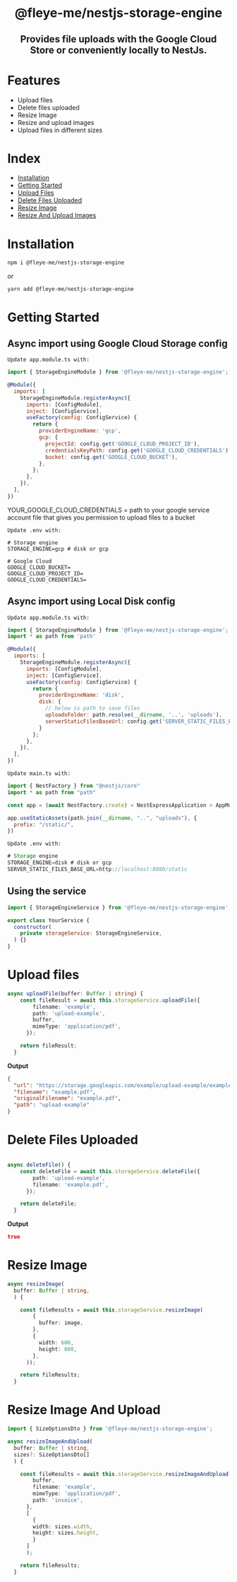 <h1 align="center">
@fleye-me/nestjs-storage-engine
</h1>

<h2 align="center">
Provides file uploads with the Google Cloud Store or conveniently locally to NestJs.
</h2>

# Features

- Upload files
- Delete files uploaded
- Resize Image
- Resize and upload images
- Upload files in different sizes

# Index

- [Installation](#Installation)
- [Getting Started](#Getting-Started)
- [Upload Files](#Upload-Files)
- [Delete Files Uploaded](#Delete-Files-Uploaded)
- [Resize Image](#Resize-Image)
- [Resize And Upload Images](#Resize-And-Upload-Images)

# Installation

```bash
npm i @fleye-me/nestjs-storage-engine
```

or

```bash
yarn add @fleye-me/nestjs-storage-engine
```

# Getting Started

## Async import using Google Cloud Storage config

`Update app.module.ts with:`

```javascript
import { StorageEngineModule } from '@fleye-me/nestjs-storage-engine';

@Module({
  imports: [
    StorageEngineModule.registerAsync({
      imports: [ConfigModule],
      inject: [ConfigService],
      useFactory(config: ConfigService) {
        return {
          providerEngineName: 'gcp',
          gcp: {
            projectId: config.get('GOOGLE_CLOUD_PROJECT_ID'),
            credentialsKeyPath: config.get('GOOGLE_CLOUD_CREDENTIALS'),
            bucket: config.get('GOOGLE_CLOUD_BUCKET'),
          },
        };
      },
    }),
  ],
})
```

YOUR_GOOGLE_CLOUD_CREDENTIALS = path to your google service account file that gives you permission to upload files to a bucket

`Update .env with:`

```env
# Storage engine
STORAGE_ENGINE=gcp # disk or gcp

# Google Cloud
GOOGLE_CLOUD_BUCKET=
GOOGLE_CLOUD_PROJECT_ID=
GOOGLE_CLOUD_CREDENTIALS=
```

## Async import using Local Disk config

`Update app.module.ts with:`

```javascript
import { StorageEngineModule } from '@fleye-me/nestjs-storage-engine';
import * as path from 'path'

@Module({
  imports: [
    StorageEngineModule.registerAsync({
      imports: [ConfigModule],
      inject: [ConfigService],
      useFactory(config: ConfigService) {
        return {
          providerEngineName: 'disk',
          disk: {
            // below is path to save files
            uploadsFolder: path.resolve(__dirname, '..', 'uploads'),
            serverStaticFilesBaseUrl: config.get('SERVER_STATIC_FILES_BASE_URL'),
          }
        };
      },
    }),
  ],
})
```

`Update main.ts with:`

```javascript
import { NestFactory } from "@nestjs/core"
import * as path from "path"

const app = (await NestFactory.create) < NestExpressApplication > AppModule

app.useStaticAssets(path.join(__dirname, "..", "uploads"), {
  prefix: "/static/",
})
```

`Update .env with:`

```javascript
# Storage engine
STORAGE_ENGINE=disk # disk or gcp
SERVER_STATIC_FILES_BASE_URL=http://localhost:8080/static
```

## Using the service

```javascript
import { StorageEngineService } from '@fleye-me/nestjs-storage-engine';

export class YourService {
  constructor(
    private storageService: StorageEngineService,
  ) {}
}
```

# Upload files

```Typescript
async uploadFile(buffer: Buffer | string) {
    const fileResult = await this.storageService.uploadFile({
        filename: 'example',
        path: 'upload-example',
        buffer,
        mimeType: 'application/pdf',
      });

    return fileResult;
  }
```

**Output**

```json
{
  "url": "https://storage.googleapis.com/example/upload-example/example.pdf",
  "filename": "example.pdf",
  "originalFilename": "example.pdf",
  "path": "upload-example"
}
```

# Delete Files Uploaded

```Typescript

async deleteFile() {
    const deleteFile = await this.storageService.deleteFile({
        path: 'upload-example',
        filename: 'example.pdf',
      });

    return deleteFile;
  }
```

**Output**

```json
true
```

# Resize Image

```Typescript
async resizeImage(
  buffer: Buffer | string,
  ) {

    const fileResults = await this.storageService.resizeImage(
        {
          buffer: image,
        },
        {
          width: 600,
          height: 600,
        },
      ));

    return fileResults;
  }

```

# Resize Image And Upload

```Typescript
import { SizeOptionsDto } from '@fleye-me/nestjs-storage-engine';

async resizeImageAndUpload(
  buffer: Buffer | string,
  sizes?: SizeOptionsDto[]
  ) {

    const fileResults = await this.storageService.resizeImageAndUpload({
        buffer,
        filename: 'example',
        mimeType: 'application/pdf',
        path: 'invoice',
      },
      [
        {
        width: sizes.width,
        height: sizes.height,
        }
      ]
      );

    return fileResults;
  }

```
